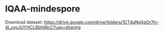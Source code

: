 # IQAA-mindespore

Download dataset: https://drive.google.com/drive/folders/1CT4pNq5gOr7m-4I_uyvJUYHCLBbfsNcC?usp=sharing
